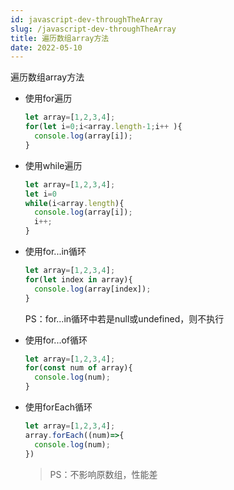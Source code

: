 ```yaml
---
id: javascript-dev-throughTheArray
slug: /javascript-dev-throughTheArray
title: 遍历数组array方法
date: 2022-05-10
---
```

遍历数组array方法

* 使用for遍历

  ````javascript
  let array=[1,2,3,4];
  for(let i=0;i<array.length-1;i++ ){
    console.log(array[i]);
  }
  ````

* 使用while遍历

  ````javascript
  let array=[1,2,3,4];
  let i=0
  while(i<array.length){
    console.log(array[i]);
    i++;
  }
  ````

* 使用for...in循环

  ````javascript
  let array=[1,2,3,4];
  for(let index in array){
    console.log(array[index]);
  }
  ````

  PS：for...in循环中若是null或undefined，则不执行

* 使用for...of循环

  ````javascript
  let array=[1,2,3,4];
  for(const num of array){
    console.log(num);
  }
  ````

* 使用forEach循环

  ````javascript
  let array=[1,2,3,4];
  array.forEach((num)=>{
    console.log(num);
  })
  ````

  > PS：不影响原数组，性能差

